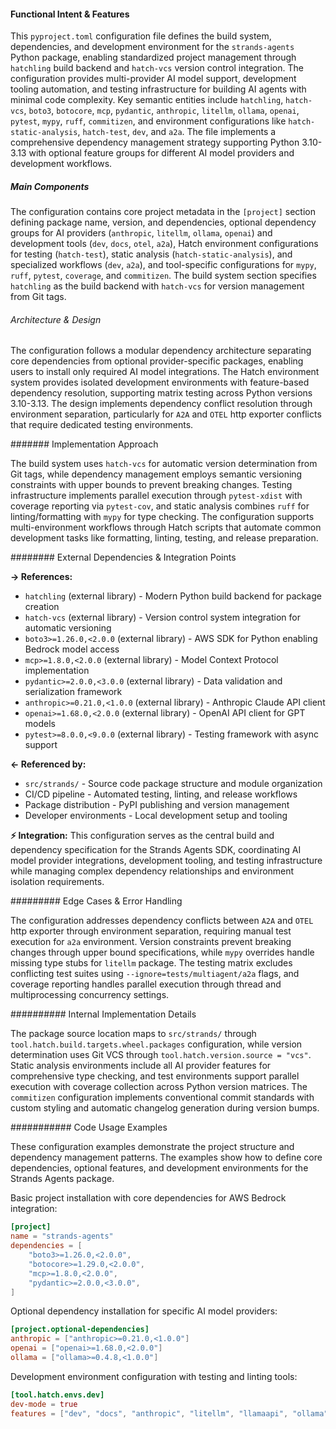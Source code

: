<!-- CACHE_METADATA_START -->
<!-- Source File: {PROJECT_ROOT}/.knowledge/git-clones/strands_sdk_python/pyproject.toml -->
<!-- Cached On: 2025-07-07T22:35:00.906226 -->
<!-- Source Modified: 2025-06-30T17:02:52.899757 -->
<!-- Cache Version: 1.0 -->
<!-- CACHE_METADATA_END -->

#### Functional Intent & Features

This `pyproject.toml` configuration file defines the build system, dependencies, and development environment for the `strands-agents` Python package, enabling standardized project management through `hatchling` build backend and `hatch-vcs` version control integration. The configuration provides multi-provider AI model support, development tooling automation, and testing infrastructure for building AI agents with minimal code complexity. Key semantic entities include `hatchling`, `hatch-vcs`, `boto3`, `botocore`, `mcp`, `pydantic`, `anthropic`, `litellm`, `ollama`, `openai`, `pytest`, `mypy`, `ruff`, `commitizen`, and environment configurations like `hatch-static-analysis`, `hatch-test`, `dev`, and `a2a`. The file implements a comprehensive dependency management strategy supporting Python 3.10-3.13 with optional feature groups for different AI model providers and development workflows.

##### Main Components

The configuration contains core project metadata in the `[project]` section defining package name, version, and dependencies, optional dependency groups for AI providers (`anthropic`, `litellm`, `ollama`, `openai`) and development tools (`dev`, `docs`, `otel`, `a2a`), Hatch environment configurations for testing (`hatch-test`), static analysis (`hatch-static-analysis`), and specialized workflows (`dev`, `a2a`), and tool-specific configurations for `mypy`, `ruff`, `pytest`, `coverage`, and `commitizen`. The build system section specifies `hatchling` as the build backend with `hatch-vcs` for version management from Git tags.

###### Architecture & Design

The configuration follows a modular dependency architecture separating core dependencies from optional provider-specific packages, enabling users to install only required AI model integrations. The Hatch environment system provides isolated development environments with feature-based dependency resolution, supporting matrix testing across Python versions 3.10-3.13. The design implements dependency conflict resolution through environment separation, particularly for `A2A` and `OTEL` http exporter conflicts that require dedicated testing environments.

####### Implementation Approach

The build system uses `hatch-vcs` for automatic version determination from Git tags, while dependency management employs semantic versioning constraints with upper bounds to prevent breaking changes. Testing infrastructure implements parallel execution through `pytest-xdist` with coverage reporting via `pytest-cov`, and static analysis combines `ruff` for linting/formatting with `mypy` for type checking. The configuration supports multi-environment workflows through Hatch scripts that automate common development tasks like formatting, linting, testing, and release preparation.

######## External Dependencies & Integration Points

**→ References:**
- `hatchling` (external library) - Modern Python build backend for package creation
- `hatch-vcs` (external library) - Version control system integration for automatic versioning
- `boto3>=1.26.0,<2.0.0` (external library) - AWS SDK for Python enabling Bedrock model access
- `mcp>=1.8.0,<2.0.0` (external library) - Model Context Protocol implementation
- `pydantic>=2.0.0,<3.0.0` (external library) - Data validation and serialization framework
- `anthropic>=0.21.0,<1.0.0` (external library) - Anthropic Claude API client
- `openai>=1.68.0,<2.0.0` (external library) - OpenAI API client for GPT models
- `pytest>=8.0.0,<9.0.0` (external library) - Testing framework with async support

**← Referenced by:**
- `src/strands/` - Source code package structure and module organization
- CI/CD pipeline - Automated testing, linting, and release workflows
- Package distribution - PyPI publishing and version management
- Developer environments - Local development setup and tooling

**⚡ Integration:**
This configuration serves as the central build and dependency specification for the Strands Agents SDK, coordinating AI model provider integrations, development tooling, and testing infrastructure while managing complex dependency relationships and environment isolation requirements.

######### Edge Cases & Error Handling

The configuration addresses dependency conflicts between `A2A` and `OTEL` http exporter through environment separation, requiring manual test execution for `a2a` environment. Version constraints prevent breaking changes through upper bound specifications, while `mypy` overrides handle missing type stubs for `litellm` package. The testing matrix excludes conflicting test suites using `--ignore=tests/multiagent/a2a` flags, and coverage reporting handles parallel execution through thread and multiprocessing concurrency settings.

########## Internal Implementation Details

The package source location maps to `src/strands/` through `tool.hatch.build.targets.wheel.packages` configuration, while version determination uses Git VCS through `tool.hatch.version.source = "vcs"`. Static analysis environments include all AI provider features for comprehensive type checking, and test environments support parallel execution with coverage collection across Python version matrices. The `commitizen` configuration implements conventional commit standards with custom styling and automatic changelog generation during version bumps.

########### Code Usage Examples

These configuration examples demonstrate the project structure and dependency management patterns. The examples show how to define core dependencies, optional features, and development environments for the Strands Agents package.

Basic project installation with core dependencies for AWS Bedrock integration:
```toml
[project]
name = "strands-agents"
dependencies = [
    "boto3>=1.26.0,<2.0.0",
    "botocore>=1.29.0,<2.0.0",
    "mcp>=1.8.0,<2.0.0",
    "pydantic>=2.0.0,<3.0.0",
]
```

Optional dependency installation for specific AI model providers:
```toml
[project.optional-dependencies]
anthropic = ["anthropic>=0.21.0,<1.0.0"]
openai = ["openai>=1.68.0,<2.0.0"]
ollama = ["ollama>=0.4.8,<1.0.0"]
```

Development environment configuration with testing and linting tools:
```toml
[tool.hatch.envs.dev]
dev-mode = true
features = ["dev", "docs", "anthropic", "litellm", "llamaapi", "ollama", "otel"]
```